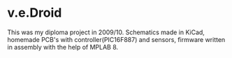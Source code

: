 # v.e.Droid
This was my diploma project in 2009/10. Schematics made in KiCad, homemade PCB's with controller(PIC16F887) and sensors, firmware written in assembly with the help of MPLAB 8.
